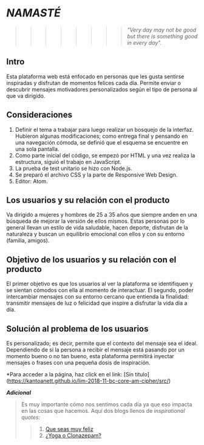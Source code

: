 # ***NAMASTÉ***
>>>>>>>> *"Very day may not be good but there is something good in every day".*

## Intro
Esta plataforma web está enfocado en personas que les gusta sentirse inspiradas y disfrutan de momentos felices cada día. Permite enviar o descubrir mensajes motivadores personalizados según el tipo de persona al que va dirigido.

## Consideraciones
1. Definir el tema a trabajar para luego realizar un bosquejo de la interfaz. Hubieron algunas modificaciones; como entrega final y pensando en una navegación cómoda, se definió que el esquema se encuentre en una sola pantalla.
2. Como parte inicial del código, se empezó por HTML y una vez realiza la estructura, siguió el trabajo en JavaScript.
3. La prueba de test unitario se hizo con Node.js.
4. Se preparó el archivo CSS y la parte de Responsive Web Design. 
5. Editor: Atom.

## Los usuarios y su relación con el producto
Va dirigido a mujeres y hombres de 25 a 35 años que siempre anden en una búsqueda de mejorar la versión de ellos mismos. Estas personas por lo general llevan un estilo de vida saludable, hacen deporte, disfrutan de la naturaleza y buscan un equilibrio emocional con ellos y con su entorno (familia, amigos).

## Objetivo de los usuarios y su relación con el producto
El primer objetivo es que los usuarios al ver la plataforma se identifiquen y se sientan cómodos con ella al momento de interactuar. El segundo, poder intercambiar mensajes con su entorno cercano que entienda la finalidad: transmitir mensajes de luz o felicidad que inspire a disfrutar la vida día a día.

## Solución al problema de los usuarios
Es personalizado; es decir, permite que el contexto del mensaje sea el ideal. Dependiendo de si la persona a recibir el mensaje está pasando por un momento bueno o no tan bueno, esta plataforma permitirá inyectar mensajes o frases con una pequeña dosis de inspiración.

*Para acceder a la página, haz click en el link: [Sin titulo] (https://kantoanett.github.io/lim-2018-11-bc-core-am-cipher/src/)

***Adicional***
> Es muy importante cómo nos sentimos cada día ya que eso impacta en las cosas que hacemos. Aquí dos blogs llenos de *inspirational quotes:*
>> 1. [Que seas muy feliz](http://queseasmuyfeliz.com/)
>> 2. [¿Yoga o Clonazepam?](https://www.facebook.com/yogaoclonazepam/)
